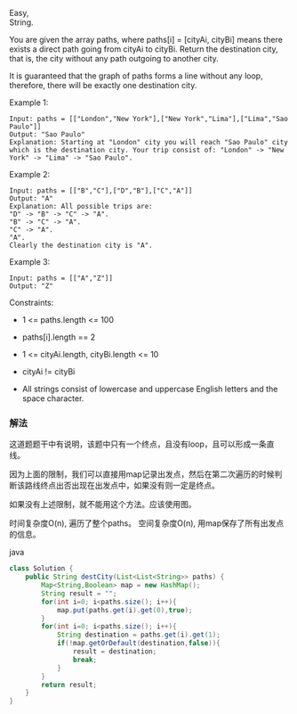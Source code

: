 Easy,  
String.

You are given the array paths, where paths[i] = [cityAi, cityBi] means there exists a direct path going from cityAi to cityBi. Return the destination city, that is, the city without any path outgoing to another city.

It is guaranteed that the graph of paths forms a line without any loop, therefore, there will be exactly one destination city.

 

Example 1:
```
Input: paths = [["London","New York"],["New York","Lima"],["Lima","Sao Paulo"]]
Output: "Sao Paulo" 
Explanation: Starting at "London" city you will reach "Sao Paulo" city which is the destination city. Your trip consist of: "London" -> "New York" -> "Lima" -> "Sao Paulo".
```
Example 2:
```
Input: paths = [["B","C"],["D","B"],["C","A"]]
Output: "A"
Explanation: All possible trips are: 
"D" -> "B" -> "C" -> "A". 
"B" -> "C" -> "A". 
"C" -> "A". 
"A". 
Clearly the destination city is "A".
```
Example 3:
```
Input: paths = [["A","Z"]]
Output: "Z"
```

Constraints:

* 1 <= paths.length <= 100

* paths[i].length == 2

* 1 <= cityAi.length, cityBi.length <= 10

* cityAi != cityBi

* All strings consist of lowercase and uppercase English letters and the space character.

### 解法
这道题题干中有说明，该题中只有一个终点，且没有loop，且可以形成一条直线。

因为上面的限制，我们可以直接用map记录出发点，然后在第二次遍历的时候判断该路线终点出否出现在出发点中，如果没有则一定是终点。

如果没有上述限制，就不能用这个方法。应该使用图。

时间复杂度O(n), 遍历了整个paths。
空间复杂度O(n), 用map保存了所有出发点的信息。

java
```java
class Solution {
    public String destCity(List<List<String>> paths) {
        Map<String,Boolean> map = new HashMap();
        String result = "";
        for(int i=0; i<paths.size(); i++){
            map.put(paths.get(i).get(0),true);
        }
        for(int i=0; i<paths.size(); i++){
            String destination = paths.get(i).get(1);
            if(!map.getOrDefault(destination,false)){
                result = destination;
                break;
            }
        }
        return result;
    }
}
```